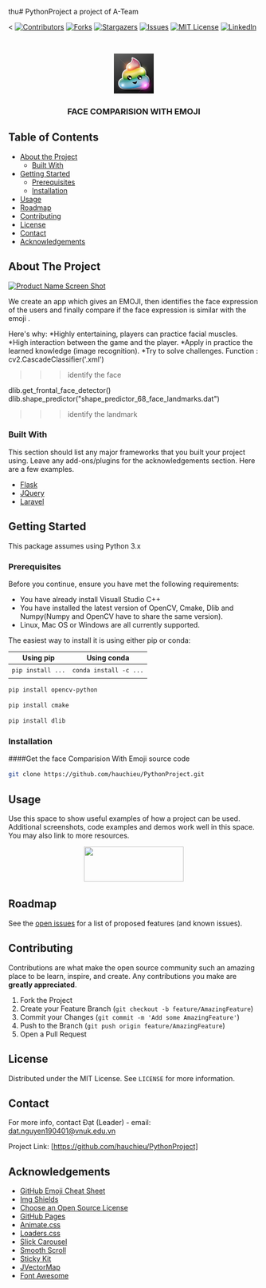 thu# PythonProject
a project of A-Team
>





<
[![Contributors][contributors-shield]][contributors-url]
[![Forks][forks-shield]][forks-url]
[![Stargazers][stars-shield]][stars-url]
[![Issues][issues-shield]][issues-url]
[![MIT License][license-shield]][license-url]
[![LinkedIn][linkedin-shield]][linkedin-url]



<!-- PROJECT LOGO -->
<br />
<p align="center">
  <a href="https://github.com/othneildrew/Best-README-Template">
    <img src="poop.jpg" alt="Logo" width="80" height="80">
  </a>

  <h3 align="center">FACE COMPARISION WITH EMOJI</h3>


</p>



<!-- TABLE OF CONTENTS -->
## Table of Contents

* [About the Project](#about-the-project)
  * [Built With](#built-with)
* [Getting Started](#getting-started)
  * [Prerequisites](#prerequisites)
  * [Installation](#installation)
* [Usage](#usage)
* [Roadmap](#roadmap)
* [Contributing](#contributing)
* [License](#license)
* [Contact](#contact)
* [Acknowledgements](#acknowledgements)



<!-- ABOUT THE PROJECT -->
## About The Project

[![Product Name Screen Shot][product-screenshot]](https://example.com)

We create an app which gives an EMOJI, then identifies the face expression of the users and finally compare if the face expression is similar with the emoji . 

Here's why:
*Highly entertaining, players can practice facial muscles.
*High interaction between the game and the player.
*Apply in practice the learned knowledge (image recognition).
*Try to solve challenges.
Function :
cv2.CascadeClassifier('.xml') 
>>> identify the face 

dlib.get_frontal_face_detector() 
dlib.shape_predictor("shape_predictor_68_face_landmarks.dat") 
>>> identify the landmark

### Built With
This section should list any major frameworks that you built your project using. Leave any add-ons/plugins for the acknowledgements section. Here are a few examples.
* [Flask](https://flask.com)
* [JQuery](https://jquery.com)
* [Laravel](https://laravel.com)



<!-- GETTING STARTED -->
## Getting Started

This package assumes using Python 3.x

### Prerequisites

Before you continue, ensure you have met the following requirements:

* You have already install Visuall Studio C++
* You have installed the latest version of OpenCV, Cmake, Dlib and Numpy(Numpy and OpenCV have to share the same version).
* Linux, Mac OS or Windows are all currently supported.

The easiest way to install it is using either pip or conda:

| **Using pip**                | **Using conda**                            |
|------------------------------|--------------------------------------------|
| `pip install ...` | `conda install -c ...` |
|                              |                                            |

```sh
pip install opencv-python
```
```sh
pip install cmake
```
```sh
pip install dlib
```

### Installation

####Get the face Comparision With Emoji source code
```sh
git clone https://github.com/hauchieu/PythonProject.git
```


<!-- USAGE EXAMPLES -->
## Usage

Use this space to show useful examples of how a project can be used. Additional screenshots, code examples and demos work well in this space. You may also link to more resources.
<p align="center">
  <img src="https://github.com/hauchieu/PythonProject/tree/master/usagee/record.png" width="200" height="70">
</p>



<!-- ROADMAP -->
## Roadmap

See the [open issues](https://github.com/othneildrew/Best-README-Template/issues) for a list of proposed features (and known issues).



<!-- CONTRIBUTING -->
## Contributing

Contributions are what make the open source community such an amazing place to be learn, inspire, and create. Any contributions you make are **greatly appreciated**.

1. Fork the Project
2. Create your Feature Branch (`git checkout -b feature/AmazingFeature`)
3. Commit your Changes (`git commit -m 'Add some AmazingFeature'`)
4. Push to the Branch (`git push origin feature/AmazingFeature`)
5. Open a Pull Request



<!-- LICENSE -->
## License

Distributed under the MIT License. See `LICENSE` for more information.



<!-- CONTACT -->
## Contact

For more info, contact Đạt (Leader) - email: dat.nguyen190401@vnuk.edu.vn

Project Link: [https://github.com/hauchieu/PythonProject]


<!-- ACKNOWLEDGEMENTS -->
## Acknowledgements
* [GitHub Emoji Cheat Sheet](https://www.webpagefx.com/tools/emoji-cheat-sheet)
* [Img Shields](https://shields.io)
* [Choose an Open Source License](https://choosealicense.com)
* [GitHub Pages](https://pages.github.com)
* [Animate.css](https://daneden.github.io/animate.css)
* [Loaders.css](https://connoratherton.com/loaders)
* [Slick Carousel](https://kenwheeler.github.io/slick)
* [Smooth Scroll](https://github.com/cferdinandi/smooth-scroll)
* [Sticky Kit](http://leafo.net/sticky-kit)
* [JVectorMap](http://jvectormap.com)
* [Font Awesome](https://fontawesome.com)





<!-- MARKDOWN LINKS & IMAGES -->
<!-- https://www.markdownguide.org/basic-syntax/#reference-style-links -->
[contributors-shield]: https://img.shields.io/github/contributors/othneildrew/Best-README-Template.svg?style=flat-square
[contributors-url]: https://github.com/othneildrew/Best-README-Template/graphs/contributors
[forks-shield]: https://img.shields.io/github/forks/othneildrew/Best-README-Template.svg?style=flat-square
[forks-url]: https://github.com/othneildrew/Best-README-Template/network/members
[stars-shield]: https://img.shields.io/github/stars/othneildrew/Best-README-Template.svg?style=flat-square
[stars-url]: https://github.com/othneildrew/Best-README-Template/stargazers
[issues-shield]: https://img.shields.io/github/issues/othneildrew/Best-README-Template.svg?style=flat-square
[issues-url]: https://github.com/othneildrew/Best-README-Template/issues
[license-shield]: https://img.shields.io/github/license/othneildrew/Best-README-Template.svg?style=flat-square
[license-url]: https://github.com/othneildrew/Best-README-Template/blob/master/LICENSE.txt
[linkedin-shield]: https://img.shields.io/badge/-LinkedIn-black.svg?style=flat-square&logo=linkedin&colorB=555
[linkedin-url]: https://linkedin.com/in/othneildrew
[product-screenshot]: images/screenshot.png
